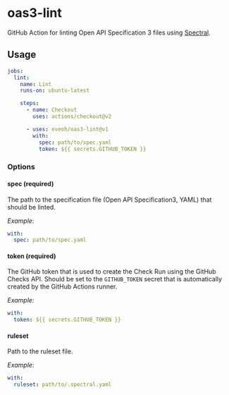 # oas3-lint
GitHub Action for linting Open API Specification 3 files using [Spectral](https://github.com/stoplightio/spectral).

## Usage
```yaml
jobs:
  lint:
    name: Lint
    runs-on: ubuntu-latest

    steps:
      - name: Checkout
        uses: actions/checkout@v2

      - uses: eveoh/oas3-lint@v1
        with:
          spec: path/to/spec.yaml
          token: ${{ secrets.GITHUB_TOKEN }}
```

### Options

#### spec (required)
The path to the specification file (Open API Specification3, YAML) that should be linted.

*Example:*
```yaml
with:
  spec: path/to/spec.yaml
```

#### token (required)
The GitHub token that is used to create the Check Run using the GitHub Checks API.
Should be set to the `GITHUB_TOKEN` secret that is automatically created by the GitHub Actions runner.
          
*Example:*
```yaml
with:
  token: ${{ secrets.GITHUB_TOKEN }}
```

#### ruleset
Path to the ruleset file.

*Example:*
```yaml
with:
  ruleset: path/to/.spectral.yaml
```
